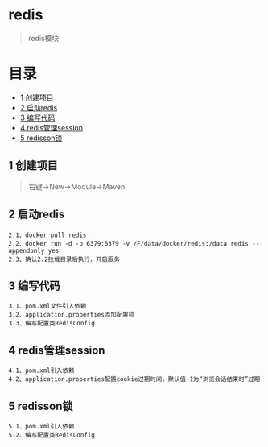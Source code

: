 # redis
> redis模块

# 目录
* [1 创建项目](#01)
* [2 启动redis](#02)
* [3 编写代码](#03)
* [4 redis管理session](#04)
* [5 redisson锁](#05)

## <div id="01"></div>
## 1 创建项目
> 右键->New->Module->Maven

## <div id="02"></div>
## 2 启动redis
    2.1、docker pull redis
    2.2、docker run -d -p 6379:6379 -v /F/data/docker/redis:/data redis --appendonly yes
    2.3、确认2.2挂载目录后执行，开启服务

## <div id="03"></div>
## 3 编写代码
    3.1、pom.xml文件引入依赖
    3.2、application.properties添加配置项
    3.3、编写配置类RedisConfig

## <div id="04"></div>
## 4 redis管理session
    4.1、pom.xml引入依赖
    4.2、application.properties配置cookie过期时间，默认值-1为“浏览会话结束时”过期

## <div id="05"></div>
## 5 redisson锁
    5.1、pom.xml引入依赖
    5.2、编写配置类RedisConfig